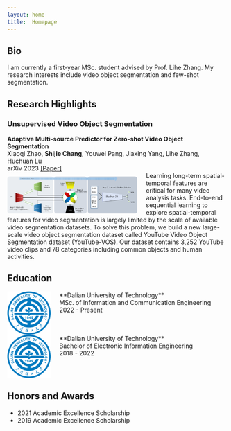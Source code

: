 ```yaml
---
layout: home
title:  Homepage
---
```


## Bio
I am currently a first-year MSc. student advised by Prof. Lihe Zhang.
My research interests include video object segmentation and few-shot segmentation.

## Research Highlights
### Unsupervised Video Object Segmentation

**Adaptive Multi-source Predictor for Zero-shot Video Object Segmentation**<br />
Xiaoqi Zhao, **Shijie Chang**, Youwei Pang, Jiaxing Yang, Lihe Zhang, Huchuan Lu<br />
arXiv 2023 [[Paper]](https://arxiv.org/pdf/2303.10383.pdf)<br />
<img style="float:left;padding-right:20px;padding-top:10px;" width="300" src="/assets/papers/IJCVUVOS.png">
Learning long-term spatial-temporal features are critical for many video analysis tasks. End-to-end sequential learning to explore spatial-temporal features for video segmentation is largely limited by the scale of available video segmentation datasets. To solve this problem, we build a new large-scale video object segmentation dataset called YouTube Video Object Segmentation dataset (YouTube-VOS). Our dataset contains 3,252 YouTube video clips and 78 categories including common objects and human activities.<br />

## Education
<img style="float:left;padding-right:20px;" width="100" src="/assets/orgs/dut.png">
**Dalian University of Technology**<br />
MSc. of Information and Communication Engineering<br />
2022 - Present<br style="clear:both" />

<img style="float:left;padding-right:20px;" width="100" src="/assets/orgs/dut.png">
**Dalian University of Technology**<br />
Bachelor of Electronic Information Engineering<br />
2018 - 2022<br style="clear:both" />

## Honors and Awards
* 2021 Academic Excellence Scholarship
* 2019 Academic Excellence Scholarship
